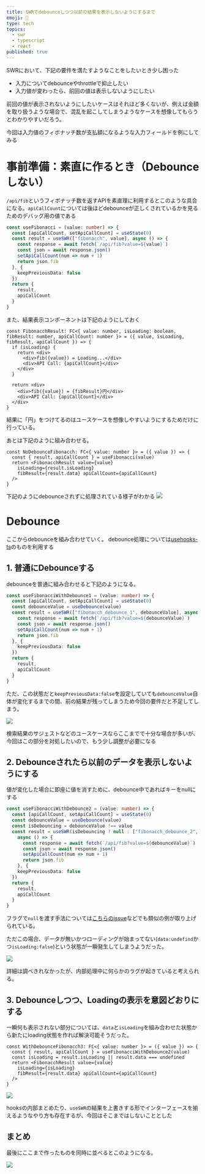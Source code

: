 ```yaml
---
title: SWRでdebounceしつつ以前の結果を表示しないようにするまで
emoji: 🏓
type: tech
topics:
  - swr
  - typescript
  - react
published: true
---
```


SWRにおいて、下記の要件を満たすようなことをしたいとき少し困った

* 入力についてdebounceやthrottleで抑止したい
* 入力値が変わったら、前回の値は表示しないようにしたい

前回の値が表示されないようにしたいケースはそれほど多くないが、例えば金額を取り扱うような場合で、混乱を起こしてしまうようなケースを想像してもらうとわかりやすいだろう。

今回は入力値のフィボナッチ数が支払額になるような入力フィールドを例にしてみる

# 事前準備：素直に作るとき（Debounceしない）

`/api/fib`というフィボナッチ数を返すAPIを素直理に利用するとこのような具合になる。`apiCallCount`については後ほどdebounceが正しくされているかを見るためのデバッグ用の値である
```ts
const useFibonacci = (value: number) => {
  const [apiCallCount, setApiCallCount] = useState(0)
  const result = useSWR(["fibonacch", value], async () => {
    const response = await fetch(`/api/fib?value=${value}`)
    const json = await response.json()
    setApiCallCount(num => num + 1)
    return json.fib
  }, {
    keepPreviousData: false
  })
  return {
    result,
    apiCallCount
  }
}
```
また、結果表示コンポーネントは下記のようにしておく

```tsx
const FibonacchResult: FC<{ value: number, isLoading: boolean, fibResult: number, apiCallCount: number }> = ({ value, isLoading, fibResult, apiCallCount }) => {
  if (isLoading) {
    return <div>
      <div>fib({value}) = Loading...</div>
      <div>API Call: {apiCallCount}</div>
    </div>
  }

  return <div>
    <div>fib({value}) = {fibResult}円</div>
    <div>API Call: {apiCallCount}</div>
  </div>
}
```
結果に「円」をつけてるのはユースケースを想像しやすいようにするためだけに行っている。

あとは下記のように組み合わせる。

```tsx
const NoDebounceFibonacch: FC<{ value: number }> = ({ value }) => {
  const { result, apiCallCount } = useFibonacci(value)
  return <FibonacchResult value={value}
    isLoading={result.isLoading}
    fibResult={result.data} apiCallCount={apiCallCount}
  />
}
```

下記のようにdebounceされずに処理されている様子がわかる
![](https://storage.googleapis.com/zenn-user-upload/8c62e85fc6a6-20230328.gif)

# Debounce
ここからdebounceを組み合わせていく。
debounce処理については[usehooks-ts](https://usehooks-ts.com/react-hook/use-debounce)のものを利用する

## 1. 普通にDebounceする

debounceを普通に組み合わせると下記のようになる。
```ts
const useFibonacciWithDebounce1 = (value: number) => {
  const [apiCallCount, setApiCallCount] = useState(0)
  const debounceValue = useDebounce(value)
  const result = useSWR(["fibonacch_debounce_1", debounceValue], async () => {
    const response = await fetch(`/api/fib?value=${debounceValue}`)
    const json = await response.json()
    setApiCallCount(num => num + 1)
    return json.fib
  }, {
    keepPreviousData: false
  })
  return {
    result,
    apiCallCount
  }
}
```
ただ、この状態だと`keepPreviousData:false`を設定していても`debounceValue`自体が変化するまでの間、前の結果が残ってしまうため今回の要件だと不足してしまう。

![](https://storage.googleapis.com/zenn-user-upload/53374bb8c05a-20230328.gif)

検索結果のサジェストなどのユースケースならここまでで十分な場合が多いが、今回はこの部分を対処したいので、もう少し調整が必要になる

## 2. Debounceされたら以前のデータを表示しないようにする

値が変化した場合に即座に値を消すために、debounce中であればキーをnullにする

```ts
const useFibonacciWithDebounce2 = (value: number) => {
  const [apiCallCount, setApiCallCount] = useState(0)
  const debounceValue = useDebounce(value)
  const isDebouncing = debounceValue !== value
  const result = useSWR(isDebouncing ? null : ["fibonacch_debounce_2", debounceValue],
    async () => {
      const response = await fetch(`/api/fib?value=${debounceValue}`)
      const json = await response.json()
      setApiCallCount(num => num + 1)
      return json.fib
    }, {
    keepPreviousData: false
  })
  return {
    result,
    apiCallCount
  }
}
```

フラグで`null`を渡す手法については[こちらのissue](https://github.com/vercel/swr/issues/1082#issuecomment-931913440)などでも類似の例が取り上げられている。

ただこの場合、データが無いかつローディングが始まってない(`data:undefind`かつ`isLoading:false`)という状態が一瞬発生してしまうようだった。

![](https://storage.googleapis.com/zenn-user-upload/7069d958932a-20230328.gif)

詳細は調べきれなかったが、内部処理中に何らかのラグが起きていると考えられる。

## 3. Debounceしつつ、Loadingの表示を意図どおりにする

一瞬何も表示されない部分については、`data`と`isLoading`を組み合わせた状態から新たにloading状態を作れば解決可能そうだった。

```tsx
const WithDebounceFibonacch3: FC<{ value: number }> = ({ value }) => {
  const { result, apiCallCount } = useFibonacciWithDebounce2(value)
  const isLoading = result.isLoading || result.data === undefined
  return <FibonacchResult value={value}
    isLoading={isLoading}
    fibResult={result.data} apiCallCount={apiCallCount}
  />
}
```

![](https://storage.googleapis.com/zenn-user-upload/d82bab546ecd-20230328.gif)

hooksの内部まとめたり、`useSWR`の結果を上書きする形でインターフェースを揃えるようなやり方も存在するが、今回はそこまではしないこととした

## まとめ
最後にここまで作ったものを同時に並べるとこのようになる。

![](https://storage.googleapis.com/zenn-user-upload/0756e19d0135-20230328.gif)
